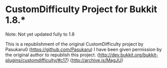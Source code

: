 # CustomDifficulty Project for Bukkit 1.8.*

Note: Not yet updated fully to 1.8

This is a republishment of the original CustomDifficulty project by Pasukaru0 (https://github.com/Pasukaru)
I have been given permission by the original author to republish this project. 
(http://dev.bukkit.org/bukkit-plugins/customdifficulty/#c17)
(http://archive.is/MagJU)
